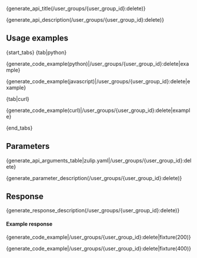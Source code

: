 {generate_api_title(/user_groups/{user_group_id}:delete)}

{generate_api_description(/user_groups/{user_group_id}:delete)}

## Usage examples

{start_tabs}
{tab|python}

{generate_code_example(python)|/user_groups/{user_group_id}:delete|example}

{generate_code_example(javascript)|/user_groups/{user_group_id}:delete|example}

{tab|curl}

{generate_code_example(curl)|/user_groups/{user_group_id}:delete|example}

{end_tabs}

## Parameters

{generate_api_arguments_table|zulip.yaml|/user_groups/{user_group_id}:delete}

{generate_parameter_description(/user_groups/{user_group_id}:delete)}

## Response

{generate_response_description(/user_groups/{user_group_id}:delete)}

#### Example response

{generate_code_example|/user_groups/{user_group_id}:delete|fixture(200)}

{generate_code_example|/user_groups/{user_group_id}:delete|fixture(400)}
